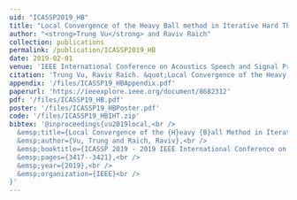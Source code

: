 ```yaml
---
uid: "ICASSP2019_HB"
title: "Local Convergence of the Heavy Ball method in Iterative Hard Thresholding for Low-Rank Matrix Completion"
author: "<strong>Trung Vu</strong> and Raviv Raich"
collection: publications
permalink: /publication/ICASSP2019_HB
date: 2019-02-01
venue: 'IEEE International Conference on Acoustics Speech and Signal Processing (ICASSP)'
citation: 'Trung Vu, Raviv Raich. &quot;Local Convergence of the Heavy Ball method in Iterative Hard Thresholding for Low-Rank Matrix Completion,&quot; In Proceedings of 2019 IEEE International Conference on Acoustics Speech and Signal Processing (ICASSP), Brighton, UK, May 12-17, 2019.'
appendix: '/files/ICASSP19_HBAppendix.pdf'
paperurl: 'https://ieeexplore.ieee.org/document/8682312'
pdf: '/files/ICASSP19_HB.pdf'
poster: '/files/ICASSP19_HBPoster.pdf'
code: '/files/ICASSP19_HBIHT.zip'
bibtex: '@inproceedings{vu2019local,<br />
  &emsp;title={Local Convergence of the {H}eavy {B}all Method in Iterative Hard Thresholding for Low-rank Matrix Completion},<br />
  &emsp;author={Vu, Trung and Raich, Raviv},<br />
  &emsp;booktitle={ICASSP 2019 - 2019 IEEE International Conference on Acoustics, Speech and Signal Processing (ICASSP)},<br />
  &emsp;pages={3417--3421},<br />
  &emsp;year={2019},<br />
  &emsp;organization={IEEE}<br />
}'
---
```


